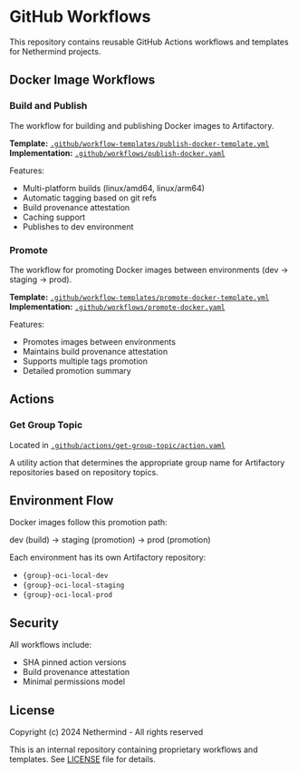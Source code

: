 # GitHub Workflows

This repository contains reusable GitHub Actions workflows and templates for Nethermind projects.

## Docker Image Workflows

### Build and Publish

The workflow for building and publishing Docker images to Artifactory.

**Template:** [`.github/workflow-templates/publish-docker-template.yml`](.github/workflow-templates/publish-docker-template.yml)  
**Implementation:** [`.github/workflows/publish-docker.yaml`](.github/workflows/publish-docker.yaml)

Features:
- Multi-platform builds (linux/amd64, linux/arm64)
- Automatic tagging based on git refs
- Build provenance attestation
- Caching support
- Publishes to dev environment

### Promote

The workflow for promoting Docker images between environments (dev → staging → prod).

**Template:** [`.github/workflow-templates/promote-docker-template.yml`](.github/workflow-templates/promote-docker-template.yml)  
**Implementation:** [`.github/workflows/promote-docker.yaml`](.github/workflows/promote-docker.yaml)

Features:
- Promotes images between environments
- Maintains build provenance attestation
- Supports multiple tags promotion
- Detailed promotion summary

## Actions

### Get Group Topic

Located in [`.github/actions/get-group-topic/action.yaml`](.github/actions/get-group-topic/action.yaml)

A utility action that determines the appropriate group name for Artifactory repositories based on repository topics.

## Environment Flow

Docker images follow this promotion path:

dev (build) → staging (promotion) → prod (promotion)

Each environment has its own Artifactory repository:
- `{group}-oci-local-dev`
- `{group}-oci-local-staging`
- `{group}-oci-local-prod`

## Security

All workflows include:
- SHA pinned action versions
- Build provenance attestation
- Minimal permissions model

## License

Copyright (c) 2024 Nethermind - All rights reserved

This is an internal repository containing proprietary workflows and templates.
See [LICENSE](LICENSE) file for details.